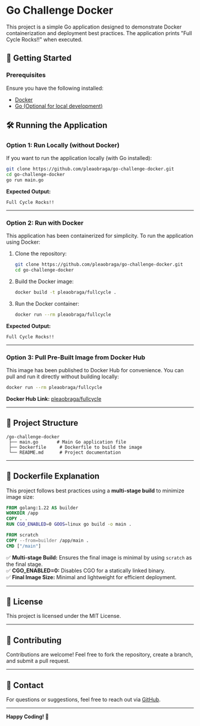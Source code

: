 # Go Challenge Docker

This project is a simple Go application designed to demonstrate Docker containerization and deployment best practices. The application prints "Full Cycle Rocks!!" when executed.

## 🚀 Getting Started

### Prerequisites
Ensure you have the following installed:
- [Docker](https://docs.docker.com/get-docker/)
- [Go (Optional for local development)](https://golang.org/doc/install)

## 🛠️ Running the Application

### Option 1: Run Locally (without Docker)
If you want to run the application locally (with Go installed):

```bash
git clone https://github.com/pleaobraga/go-challenge-docker.git
cd go-challenge-docker
go run main.go
```

**Expected Output:**
```
Full Cycle Rocks!!
```

---

### Option 2: Run with Docker
This application has been containerized for simplicity. To run the application using Docker:

1. Clone the repository:
   ```bash
   git clone https://github.com/pleaobraga/go-challenge-docker.git
   cd go-challenge-docker
   ```

2. Build the Docker image:
   ```bash
   docker build -t pleaobraga/fullcycle .
   ```

3. Run the Docker container:
   ```bash
   docker run --rm pleaobraga/fullcycle
   ```

**Expected Output:**
```
Full Cycle Rocks!!
```

---

### Option 3: Pull Pre-Built Image from Docker Hub
This image has been published to Docker Hub for convenience. You can pull and run it directly without building locally:

```bash
docker run --rm pleaobraga/fullcycle
```

**Docker Hub Link:** [pleaobraga/fullcycle](https://hub.docker.com/r/pleaobraga/fullcycle)

---

## 🧱 Project Structure
```
/go-challenge-docker
 ├── main.go       # Main Go application file
 ├── Dockerfile     # Dockerfile to build the image
 └── README.md      # Project documentation
```

---

## 🐳 Dockerfile Explanation
This project follows best practices using a **multi-stage build** to minimize image size:

```dockerfile
FROM golang:1.22 AS builder
WORKDIR /app
COPY . .
RUN CGO_ENABLED=0 GOOS=linux go build -o main .

FROM scratch
COPY --from=builder /app/main .
CMD ["/main"]
```

✅ **Multi-stage Build:** Ensures the final image is minimal by using `scratch` as the final stage.  
✅ **CGO_ENABLED=0:** Disables CGO for a statically linked binary.  
✅ **Final Image Size:** Minimal and lightweight for efficient deployment.  

---

## 📄 License
This project is licensed under the MIT License.

---

## 🤝 Contributing
Contributions are welcome! Feel free to fork the repository, create a branch, and submit a pull request.

---

## 📧 Contact
For questions or suggestions, feel free to reach out via [GitHub](https://github.com/pleaobraga).

---

**Happy Coding! 🚀**

